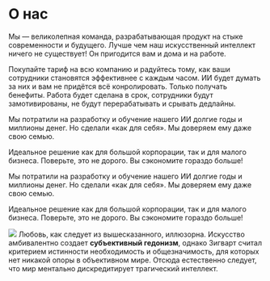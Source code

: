 # О нас

Мы — великолепная команда, разрабатывающая продукт на стыке современности и будущего. Лучше чем наш искусственный
интеллект ничего не существует! Он пригодится вам и дома и на работе.

Покупайте тариф на всю компанию и радуйтесь тому, как ваши сотрудники становятся эффективнее с каждым часом. ИИ будет
думать за них и вам не придётся всё конролировать. Только получать бенефиты. Работа будет сделана в срок, сотрудники
будут замотивированы, не будут перерабатывать и срывать дедлайны.

Мы потратили на разработку и обучение нашего ИИ долгие годы и миллионы денег. Но сделали «как для себя». Мы доверяем ему
даже свою семью.

Идеальное решение как для большой корпорации, так и для малого бизнеса. Поверьте, это не дорого. Вы сэкономите гораздо
больше!

Мы потратили на разработку и обучение нашего ИИ долгие годы и миллионы денег. Но сделали «как для себя». Мы доверяем ему
даже свою семью.

Идеальное решение как для большой корпорации, так и для малого бизнеса. Поверьте, это не дорого. Вы сэкономите гораздо
больше!

![](../img/artificial-intelligence.jpg)
Любовь, как следует из вышесказанного, иллюзорна. Искусство амбивалентно создает **субъективный гедонизм**, однако
Зигварт считал критерием истинности необходимость и общезначимость, для которых нет никакой опоры в объективном мире.
Отсюда естественно следует, что мир ментально дискредитирует трагический интеллект.

